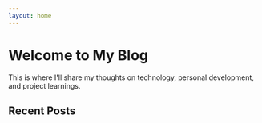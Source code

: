 ```yaml
---
layout: home
---
```


# Welcome to My Blog

This is where I'll share my thoughts on technology, personal development, and project learnings.

## Recent Posts

<!-- Jekyll will automatically list your posts here -->
